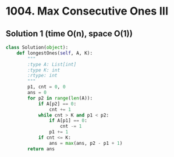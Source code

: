 # 1004. Max Consecutive Ones III

## Solution 1 (time O(n), space O(1))

```python
class Solution(object):
    def longestOnes(self, A, K):
        """
        :type A: List[int]
        :type K: int
        :rtype: int
        """
        p1, cnt = 0, 0
        ans = 0
        for p2 in range(len(A)):
            if A[p2] == 0:
                cnt += 1
            while cnt > K and p1 < p2:
                if A[p1] == 0:
                    cnt -= 1
                p1 += 1
            if cnt <= K:
                ans = max(ans, p2 - p1 + 1)
        return ans
```

